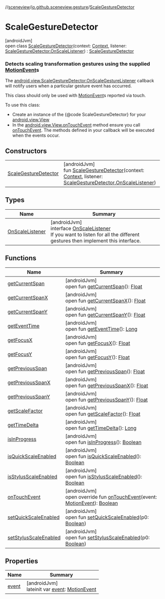 //[sceneview](../../../index.md)/[io.github.sceneview.gesture](../index.md)/[ScaleGestureDetector](index.md)

# ScaleGestureDetector

[androidJvm]\
open class [ScaleGestureDetector](index.md)(context: [Context](https://developer.android.com/reference/kotlin/android/content/Context.html), listener: [ScaleGestureDetector.OnScaleListener](-on-scale-listener/index.md)) : [ScaleGestureDetector](https://developer.android.com/reference/kotlin/android/view/ScaleGestureDetector.html)

###  Detects scaling transformation gestures using the supplied [MotionEvent](https://developer.android.com/reference/kotlin/android/view/MotionEvent.html)s

The [android.view.ScaleGestureDetector.OnScaleGestureListener](https://developer.android.com/reference/kotlin/android/view/ScaleGestureDetector.OnScaleGestureListener.html) callback will notify users when a particular gesture event has occurred.

This class should only be used with [MotionEvent](https://developer.android.com/reference/kotlin/android/view/MotionEvent.html)s reported via touch.

To use this class:

- 
   Create an instance of the {@code ScaleGestureDetector} for your [android.view.View](https://developer.android.com/reference/kotlin/android/view/View.html)
- 
   In the [android.view.View.onTouchEvent](https://developer.android.com/reference/kotlin/android/view/View.html#ontouchevent) method ensure you call [onTouchEvent](on-touch-event.md). The methods defined in your callback will be executed when the events occur.

## Constructors

| | |
|---|---|
| [ScaleGestureDetector](-scale-gesture-detector.md) | [androidJvm]<br>fun [ScaleGestureDetector](-scale-gesture-detector.md)(context: [Context](https://developer.android.com/reference/kotlin/android/content/Context.html), listener: [ScaleGestureDetector.OnScaleListener](-on-scale-listener/index.md)) |

## Types

| Name | Summary |
|---|---|
| [OnScaleListener](-on-scale-listener/index.md) | [androidJvm]<br>interface [OnScaleListener](-on-scale-listener/index.md)<br>If you want to listen for all the different gestures then implement this interface. |

## Functions

| Name | Summary |
|---|---|
| [getCurrentSpan](index.md#-524472783%2FFunctions%2F-1571379623) | [androidJvm]<br>open fun [getCurrentSpan](index.md#-524472783%2FFunctions%2F-1571379623)(): [Float](https://kotlinlang.org/api/latest/jvm/stdlib/kotlin/-float/index.html) |
| [getCurrentSpanX](index.md#1649932913%2FFunctions%2F-1571379623) | [androidJvm]<br>open fun [getCurrentSpanX](index.md#1649932913%2FFunctions%2F-1571379623)(): [Float](https://kotlinlang.org/api/latest/jvm/stdlib/kotlin/-float/index.html) |
| [getCurrentSpanY](index.md#1680952720%2FFunctions%2F-1571379623) | [androidJvm]<br>open fun [getCurrentSpanY](index.md#1680952720%2FFunctions%2F-1571379623)(): [Float](https://kotlinlang.org/api/latest/jvm/stdlib/kotlin/-float/index.html) |
| [getEventTime](index.md#-1112000435%2FFunctions%2F-1571379623) | [androidJvm]<br>open fun [getEventTime](index.md#-1112000435%2FFunctions%2F-1571379623)(): [Long](https://kotlinlang.org/api/latest/jvm/stdlib/kotlin/-long/index.html) |
| [getFocusX](index.md#223524198%2FFunctions%2F-1571379623) | [androidJvm]<br>open fun [getFocusX](index.md#223524198%2FFunctions%2F-1571379623)(): [Float](https://kotlinlang.org/api/latest/jvm/stdlib/kotlin/-float/index.html) |
| [getFocusY](index.md#254544005%2FFunctions%2F-1571379623) | [androidJvm]<br>open fun [getFocusY](index.md#254544005%2FFunctions%2F-1571379623)(): [Float](https://kotlinlang.org/api/latest/jvm/stdlib/kotlin/-float/index.html) |
| [getPreviousSpan](index.md#409773413%2FFunctions%2F-1571379623) | [androidJvm]<br>open fun [getPreviousSpan](index.md#409773413%2FFunctions%2F-1571379623)(): [Float](https://kotlinlang.org/api/latest/jvm/stdlib/kotlin/-float/index.html) |
| [getPreviousSpanX](index.md#546793917%2FFunctions%2F-1571379623) | [androidJvm]<br>open fun [getPreviousSpanX](index.md#546793917%2FFunctions%2F-1571379623)(): [Float](https://kotlinlang.org/api/latest/jvm/stdlib/kotlin/-float/index.html) |
| [getPreviousSpanY](index.md#577813724%2FFunctions%2F-1571379623) | [androidJvm]<br>open fun [getPreviousSpanY](index.md#577813724%2FFunctions%2F-1571379623)(): [Float](https://kotlinlang.org/api/latest/jvm/stdlib/kotlin/-float/index.html) |
| [getScaleFactor](index.md#405757979%2FFunctions%2F-1571379623) | [androidJvm]<br>open fun [getScaleFactor](index.md#405757979%2FFunctions%2F-1571379623)(): [Float](https://kotlinlang.org/api/latest/jvm/stdlib/kotlin/-float/index.html) |
| [getTimeDelta](index.md#1848007785%2FFunctions%2F-1571379623) | [androidJvm]<br>open fun [getTimeDelta](index.md#1848007785%2FFunctions%2F-1571379623)(): [Long](https://kotlinlang.org/api/latest/jvm/stdlib/kotlin/-long/index.html) |
| [isInProgress](index.md#-1835128510%2FFunctions%2F-1571379623) | [androidJvm]<br>open fun [isInProgress](index.md#-1835128510%2FFunctions%2F-1571379623)(): [Boolean](https://kotlinlang.org/api/latest/jvm/stdlib/kotlin/-boolean/index.html) |
| [isQuickScaleEnabled](index.md#1391900546%2FFunctions%2F-1571379623) | [androidJvm]<br>open fun [isQuickScaleEnabled](index.md#1391900546%2FFunctions%2F-1571379623)(): [Boolean](https://kotlinlang.org/api/latest/jvm/stdlib/kotlin/-boolean/index.html) |
| [isStylusScaleEnabled](index.md#166068747%2FFunctions%2F-1571379623) | [androidJvm]<br>open fun [isStylusScaleEnabled](index.md#166068747%2FFunctions%2F-1571379623)(): [Boolean](https://kotlinlang.org/api/latest/jvm/stdlib/kotlin/-boolean/index.html) |
| [onTouchEvent](on-touch-event.md) | [androidJvm]<br>open override fun [onTouchEvent](on-touch-event.md)(event: [MotionEvent](https://developer.android.com/reference/kotlin/android/view/MotionEvent.html)): [Boolean](https://kotlinlang.org/api/latest/jvm/stdlib/kotlin/-boolean/index.html) |
| [setQuickScaleEnabled](index.md#1171614625%2FFunctions%2F-1571379623) | [androidJvm]<br>open fun [setQuickScaleEnabled](index.md#1171614625%2FFunctions%2F-1571379623)(p0: [Boolean](https://kotlinlang.org/api/latest/jvm/stdlib/kotlin/-boolean/index.html)) |
| [setStylusScaleEnabled](index.md#501476598%2FFunctions%2F-1571379623) | [androidJvm]<br>open fun [setStylusScaleEnabled](index.md#501476598%2FFunctions%2F-1571379623)(p0: [Boolean](https://kotlinlang.org/api/latest/jvm/stdlib/kotlin/-boolean/index.html)) |

## Properties

| Name | Summary |
|---|---|
| [event](event.md) | [androidJvm]<br>lateinit var [event](event.md): [MotionEvent](https://developer.android.com/reference/kotlin/android/view/MotionEvent.html) |
